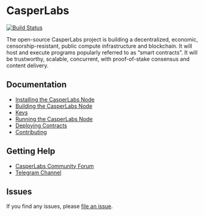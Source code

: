 # CasperLabs
[![Build Status](https://drone-auto.casperlabs.io/api/badges/CasperLabs/CasperLabs/status.svg?branch=dev)](http://drone-auto.casperlabs.io/CasperLabs/CasperLabs)

The open-source CasperLabs project is building a decentralized, economic, censorship-resistant, public compute infrastructure and blockchain. It will host and execute programs popularly referred to as “smart contracts”. It will be trustworthy, scalable, concurrent, with proof-of-stake consensus and content delivery.

## Documentation

- [Installing the CasperLabs Node](docs/INSTALL.md)
- [Building the CasperLabs Node](docs/BUILD.md)
- [Keys](docs/KEYS.md)
- [Running the CasperLabs Node](docs/NODE.md)
- [Deploying Contracts](docs/CONTRACTS.md)
- [Contributing](CONTRIBUTING.md)

## Getting Help

- [CasperLabs Community Forum](https://forums.casperlabs.io/)
- [Telegram Channel](https://t.me/CasperLabs)

## Issues

If you find any issues, please [file an issue](https://github.com/CasperLabs/CasperLabs/issues/new).

